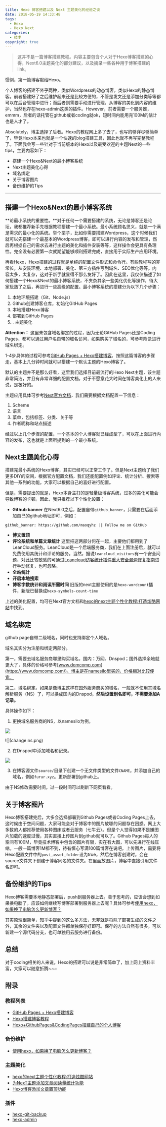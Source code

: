 ```yaml
---
title: Hexo 博客搭建以及 Next 主题美化的经验之谈
date: 2018-05-19 14:33:48
tags: 
  - Hexo
  - Hexo Next 
categories:
  - 技术
copyright: true
---
```


> 这并不是一篇博客搭建教程。内容主要包含个人对于Hexo博客搭建的心得，Next6.0主题美化的部分建议，以及摘录一些各种用于博客搭建的link。

<!-- more -->

惯例，第一篇博客献给Hexo。

个人博客的搭建不外乎两种，类似Wordpress的动态博客，类似Hexo的静态博客。前者搭建好了之后维护起来还是比较方便的，不管是发文还是添加分类等等都可以在后台管理中进行；而后者则需要手动进行管理，从博客的美化到内容的维护，当然也存在hexo-admin这类的插件。However，前者需要一个服务器，emmm，后者的话托管在github或者coding就ok，短时间内能用完100M的估计也是人才了。

Absolutely，博主选择了后者。Hexo的教程网上多了去了，也写的够详尽够简单了，毕竟Hexo本来也就是一个快速的blog搭建工具，因此也就不再写完整教程了。下面我会写一些针对于当前版本的Hexo以及最受欢迎的主题Next的一些tips，主要内容如下：

- 搭建一个Hexo&Next的最小博客系统
- Next主题美化心得
- 域名绑定
- 关于博客图片
- 备份维护的Tips

----

## 搭建一个Hexo&Next的最小博客系统

**论最小系统的重要性。**对于任何一个需要搭建的系统，无论是博客还是论坛，我都推荐新手先根据教程搭建一个最小系统。最小系统顾名思义，就是一个满足需求的最小化的系统。举个栗子，比如你需要搭建Wordpress，这个时候我们就可以先搭建一个最基本的Wordpress博客，即可以进行内容的发布和管理，然后再根据自己的需求去进行主题的美化和插件安装等等，这样操作会更具有条理性。完全没有必要第一次就期望能够顺利搭建完成，直接用于实际生产应用环境。

再看Hexo，Hexo搭建的过程就是单纯的配置文件形式和命令行。有些教程写的非常长，从安装环境、本地部署、美化、第三方插件写到域名、SEO优化等等。内容太多，太复杂，这对于新手就显得不那么友好了。因此在这里，我仅仅描述了如何搭建一个Hexo&Next的最小博客系统，不夹杂其余一些美化优化等操作，待大家玩熟了之后，再进行一些高级的配置。最小博客系统的搭建分为以下几个步骤：
1. 本地环境搭建（Git、Node.js） 
2. Github创建博客仓库，初始化GitHub Pages
3. 本地搭建Hexo博客
4. 部署到GitHub Pages
5. . 主题美化

**Attention：** 这里未包含域名绑定的过程，因为无论GitHub Pages还是Coding Pages，都可以通过用户名自带的域名访问，如果购买了域名的，可参考附录进行域名绑定。

1-4步具体的过程可参考[GitHub Pages + Hexo搭建博客](http://crazymilk.github.io/2015/12/28/GitHub-Pages-Hexo%E6%90%AD%E5%BB%BA%E5%8D%9A%E5%AE%A2/)，按照这篇博客的步骤走，基本上几分钟时间就可以搭建一个默认主题的Hexo博客了。

默认的主题并不是那么好看，这里我们选择目前最流行的Hexo Next主题，该主题非常简洁，并且有非常详细的配置文档，对于不愿意花大时间在博客美化上的人来说，是极好的。

主题应用具体可参考[Next官方文档](http://theme-next.iissnan.com/getting-started.html#theme-settings)，我们需要根据文档配置一下信息：
1. Scheme
2. 语言
3. 菜单，包括标签、分类、关于等
4. 作者昵称和站点描述

经过以上几个步骤的配置，一个基本的个人博客就已经成型了，可以在上面进行内容的发布，这也就是上面所提到的一个最小系统。

## Next主题美化心得
搭建完最小系统的Hexo博客，其实已经可以正常工作了。但是Next主题给了我们更多DIY的空间，根据官方配置文档，我们还能配置例如评论、统计分析、搜索等其他一系列的功能。大家可以根据自己的喜好进行配置。

但是，需要提出的就是，Hexo本身主打的是轻量级博客系统，过多的美化可能会导致博客的卡顿。因此，我只推荐以下个性化设置：

- **Github banner**
  在Next6.0之后，配置自带`github_banner`，只需要在后面添加自己的github地址即可，例如：
```
github_banner: https://github.com/maoqyhz || Follow me on GitHub
```
- **博文置顶**
- **评论系统和单篇文章统计**
  这里把这两部分何在一起，主要他们都用到了LeanCloud服务。LeanCloud是一个后端服务商，我们在上面注册后，就可以免费使用其统计和评论的服务。当然，据说`leancloud_visitors`有一个安全问题，对此比较敏感的可通过[Leancloud访客统计插件重大安全漏洞修复指南](https://leaferx.online/2018/02/11/lc-security/)进行手动修复，也可忽略。
- **全站统计**
- **开启本地搜索**
- **博客字数统计和阅读所需时间**
  旧版的next主题使用的是`hexo-wordcount`插件，新版已替换成`hexo-symbols-count-time`

上述的美化配置，均可在Next官方文档和[hexo的next主题个性化教程:打造炫酷网站](https://zhuanlan.zhihu.com/p/28128674)中找到。



## 域名绑定

github page自带二级域名，同时也支持绑定个人域名。

域名其实分为注册和绑定两部分。

第一，需要去域名服务商哪里购买域名，国内：万网、Dnspod；国外选择余地就更大了，具体的价格可参考[www.domcomp.com](https://www.domcomp.com/)。博主是在namesilo里买的，价格相对比较便宜。

第二，域名绑定。如果是像博主这样在国外服务商买的域名，一般就不使用其域名解析服务（NS）了，可以换成国内的Dnspod。**然后设置别名即可，不需要添加A记录。**

具体操作如下：

1. 更换域名服务商的NS，以namesilo为例。

![](manage.png)

![](change ns.png)

2. 在Dnspod中添加域名和记录。

![](dnspod.png)

3. 在博客源文件`source/`目录下创建一个无文件类型的文件`CNAME`，并添加自己的域名，例如`furur.xyz`。更新部署到github上。

由于NS修改需要时间，过一段时间可以刷新下网页看看。


## 关于博客图片
Hexo博客搭建完后，大多会选择部署到Github Pages或者Coding Pages上去，这时候由于空间问题，大家可能会对于博客中的图片放哪的问题存在困惑。网上大多数的人都推荐使用各种图床或者云服务（七牛云）。但是个人觉得如果不是嫌图片加载的速度过慢，其实直接上传图片到github就可以了。Github Pages每人的空间有100M，毕竟技术博客中包含的图片有限，实在有大图，可以先进行在线压缩。一般一篇博客1M都不到，待有恒心写满100篇博客在说吧。上传图片，需要将Hexo配置文件中的`post_asset_folder`设为true，然后在博客创建时，会在source文件夹下创建于博客同名的文件夹。在里面放图片，博客中直接引用文件名即可。

## 备份维护的Tips
Hexo博客需要本地静态部署后，push到服务器上去。善于思考的，应该会想到如果换电脑了，应该如何继续写博客部署到服务器上去呢？具体可参考[使用hexo，如果换了电脑怎么更新博客？](https://www.zhihu.com/question/21193762)

其实原理很简单，知乎中提到的这么多方法，无非就是将除了部署生成的文件之外，其余的文件夹以及配置文件都单独保存好即可。保存的方法自然有很多，可以新建一个源代码分支，也可单独用云服务进行备份。



## 总结

对于coding相关的人来说，Hexo的搭建可以说是非常简单了，加上网上资料丰富，大家可以随意折腾~~~


## 附录
### 教程列表
- [GitHub Pages + Hexo搭建博客](http://crazymilk.github.io/2015/12/28/GitHub-Pages-Hexo%E6%90%AD%E5%BB%BA%E5%8D%9A%E5%AE%A2/)
- [Hexo搭建博客教程](https://thief.one/2017/03/03/Hexo%E6%90%AD%E5%BB%BA%E5%8D%9A%E5%AE%A2%E6%95%99%E7%A8%8B/)
- [Hexo+GithubPages&CodingPages搭建自己的个人博客](http://jmyblog.top/Hexo-GithubPages-CodingPages搭建自己的个人博客/)

### 备份维护
- [使用hexo，如果换了电脑怎么更新博客？](https://www.zhihu.com/question/21193762)

### 主题美化
- [hexo的next主题个性化教程:打造炫酷网站](https://zhuanlan.zhihu.com/p/28128674)
- [为NexT主题添加文章阅读量统计功能](https://notes.wanghao.work/2015-10-21-%E4%B8%BANexT%E4%B8%BB%E9%A2%98%E6%B7%BB%E5%8A%A0%E6%96%87%E7%AB%A0%E9%98%85%E8%AF%BB%E9%87%8F%E7%BB%9F%E8%AE%A1%E5%8A%9F%E8%83%BD.html#%E9%85%8D%E7%BD%AELeanCloud)
- [Hexo博客添加文章置顶功能](https://sobaigu.com/hexo-post-stick-to-top.html)

### 插件
- [hexo-git-backup](https://github.com/coneycode/hexo-git-backup)
- [hexo-admin](https://github.com/jaredly/hexo-admin)